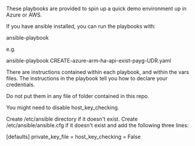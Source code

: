  These playbooks are provided to spin up a quick demo environment up in Azure or AWS.

 If you have ansible installed, you can run the playbooks with:

 ansible-playbook <playbook name>

 e.g. 

 ansible-playbook CREATE-azure-arm-ha-api-exist-payg-UDR.yaml


There are instructions contained within each playbook, and within the vars files.  The instructions in the playbook tell you how to declare your credentials.

Do not put them in any file of folder contained in this repo.

You might need to disable host_key_checking.

Create /etc/ansible directory if it doesn't exist.
Create /etc/ansible/ansible.cfg if it doesn't exist and add the following three lines:

[defaults]
private_key_file = 
host_key_checking = False